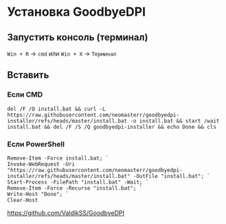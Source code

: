 # Установка GoodbyeDPI
## Запустить консоль (терминал)

`Win + R` -> `cmd`
или
`Win + X` -> `Терминал`

## Вставить

### Если CMD

```
del /F /Q install.bat && curl -L https://raw.githubusercontent.com/neomasterr/goodbyedpi-installer/refs/heads/master/install.bat -o install.bat && start /wait install.bat && del /F /S /Q goodbyedpi-installer && echo Done && cls

```

### Если PowerShell

```
Remove-Item -Force install.bat; `
Invoke-WebRequest -Uri "https://raw.githubusercontent.com/neomasterr/goodbyedpi-installer/refs/heads/master/install.bat" -OutFile "install.bat"; `
Start-Process -FilePath "install.bat" -Wait; `
Remove-Item -Force -Recurse "install.bat"; `
Write-Host "Done"; `
Clear-Host

```

https://github.com/ValdikSS/GoodbyeDPI